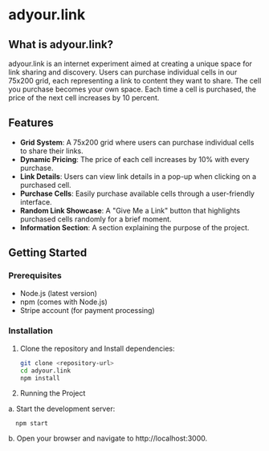 # adyour.link

## What is adyour.link?

adyour.link is an internet experiment aimed at creating a unique space for link sharing and discovery. Users can purchase individual cells in our 75x200 grid, each representing a link to content they want to share. The cell you purchase becomes your own space. Each time a cell is purchased, the price of the next cell increases by 10 percent.

## Features

- **Grid System**: A 75x200 grid where users can purchase individual cells to share their links.
- **Dynamic Pricing**: The price of each cell increases by 10% with every purchase.
- **Link Details**: Users can view link details in a pop-up when clicking on a purchased cell.
- **Purchase Cells**: Easily purchase available cells through a user-friendly interface.
- **Random Link Showcase**: A "Give Me a Link" button that highlights purchased cells randomly for a brief moment.
- **Information Section**: A section explaining the purpose of the project.

## Getting Started

### Prerequisites

- Node.js (latest version)
- npm (comes with Node.js)
- Stripe account (for payment processing)

### Installation

1. Clone the repository and Install dependencies:

   ```bash
   git clone <repository-url>
   cd adyour.link
   npm install

2. Running the Project

  a. Start the development server:

      npm start

  b. Open your browser and navigate to http://localhost:3000.

